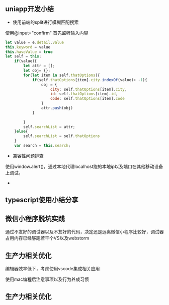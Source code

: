 ## uniapp开发小结

* 使用前端的split进行模糊匹配搜索

使用@input="confirm" 首先监听输入内容
```js
let value = e.detail.value
this.keyword = value
this.haveValue = true
let self = this;
	if(value){
		let attr = [];
		let obj= {};
		for(let item in self.thatOptions){
			if(self.thatOptions[item].city.indexOf(value)> -1){
				obj = {
					city: self.thatOptions[item].city,
					id: self.thatOptions[item].id,
					code: self.thatOptions[item].code
				}
				attr.push(obj)
			}
			
		}
		self.searchList = attr;
	}else{
		self.searchList = self.thatOptions
	}
	var search = this.search;
```

* 兼容性问题排查

使用window.alert()，通过本地代理localhost跑的本地ip以及端口在其他移动设备上调试。

* 

## typescript使用小结分享

## 微信小程序脱坑实践

通过不友好的调试器以及不友好的代码，决定还是远离微信小程序比较好，调试器占用内存已经够跑若干个VS以及webstorm

## 生产力相关优化

编辑器效率低下，考虑使用vscode集成相关应用

使用mac编程后注意事项以及行为养成习惯

## 生产力相关优化
